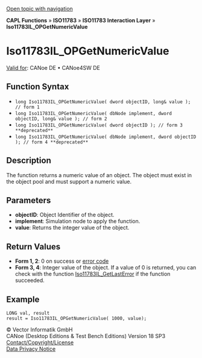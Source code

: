 [Open topic with navigation](../../../../../../CANoeDEFamily.htm#Topics/CAPLFunctions/ISO11783/ISOInteractionLayer/Functions/CAPLfunctionIso11783ILOPGetNumericValue.md)

**CAPL Functions** » **ISO11783** » **ISO11783 Interaction Layer** » **Iso11783IL_OPGetNumericValue**

# Iso11783IL_OPGetNumericValue

[Valid for](../../../../Shared/FeatureAvailability.md): CANoe DE • CANoe4SW DE

## Function Syntax

- `long Iso11783IL_OPGetNumericValue( dword objectID, long& value ); // form 1`
- `long Iso11783IL_OPGetNumericValue( dbNode implement, dword objectID, long& value ); // form 2`
- `long Iso11783IL_OPGetNumericValue( dword objectID ); // form 3 **deprecated**`
- `long Iso11783IL_OPGetNumericValue( dbNode implement, dword objectID ); // form 4 **deprecated**`

## Description

The function returns a numeric value of an object. The object must exist in the object pool and must support a numeric value.

## Parameters

- **objectID**: Object Identifier of the object.
- **implement**: Simulation node to apply the function.
- **value**: Returns the integer value of the object.

## Return Values

- **Form 1, 2**: 0 on success or [error code](../../../CAPLfunctionsISOj1939ErrorCodes.md)
- **Form 3, 4**: Integer value of the object. If a value of 0 is returned, you can check with the function [Iso11783IL_GetLastError](CAPLfunctionIso11783ILGetLastError.md) if the function succeeded.

## Example

```plaintext
LONG val, result
result = Iso11783IL_OPGetNumericValue( 1000, value);
```

© Vector Informatik GmbH  
CANoe (Desktop Editions & Test Bench Editions) Version 18 SP3  
[Contact/Copyright/License](../../../../Shared/ContactCopyrightLicense.md)  
[Data Privacy Notice](https://www.vector.com/int/en/company/get-info/privacy-policy/)
